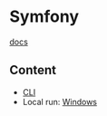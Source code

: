 # Symfony

[docs](https://symfony.com/doc/current/index.html)

## Content

* [CLI](symfony-cli.md)
* Local run: [Windows](symfony-windows-howto.md)
